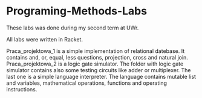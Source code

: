 # Programing-Methods-Labs
These labs was done during my second term at UWr.

All labs were written in Racket.

Praca_projektowa_1 is a simple implementation of relational datebase. It contains and, or, equal, less questions, projection, cross and natural join.
Praca_projektowa_2 is a logic gate simulator. The folder with logic gate simulator contains also some testing circuits like adder or multiplexer.
The last one is a simple language interpreter. The language contains mutable list and variables, mathematical operations, functions and operating instructions.
